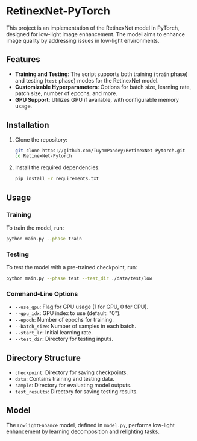 
# RetinexNet-PyTorch

This project is an implementation of the RetinexNet model in PyTorch, designed for low-light image enhancement. The model aims to enhance image quality by addressing issues in low-light environments.

## Features

- **Training and Testing**: The script supports both training (`train` phase) and testing (`test` phase) modes for the RetinexNet model.
- **Customizable Hyperparameters**: Options for batch size, learning rate, patch size, number of epochs, and more.
- **GPU Support**: Utilizes GPU if available, with configurable memory usage.

## Installation

1. Clone the repository:

   ```bash
   git clone https://github.com/TuyamPandey/RetinexNet-Pytorch.git
   cd RetinexNet-Pytorch
   ```

2. Install the required dependencies:

   ```bash
   pip install -r requirements.txt
   ```

## Usage

### Training

To train the model, run:

```bash
python main.py --phase train
```

### Testing

To test the model with a pre-trained checkpoint, run:

```bash
python main.py --phase test --test_dir ./data/test/low
```

### Command-Line Options

- `--use_gpu`: Flag for GPU usage (1 for GPU, 0 for CPU).
- `--gpu_idx`: GPU index to use (default: "0").
- `--epoch`: Number of epochs for training.
- `--batch_size`: Number of samples in each batch.
- `--start_lr`: Initial learning rate.
- `--test_dir`: Directory for testing inputs.

## Directory Structure

- `checkpoint`: Directory for saving checkpoints.
- `data`: Contains training and testing data.
- `sample`: Directory for evaluating model outputs.
- `test_results`: Directory for saving testing results.

## Model

The `LowlightEnhance` model, defined in `model.py`, performs low-light enhancement by learning decomposition and relighting tasks.
